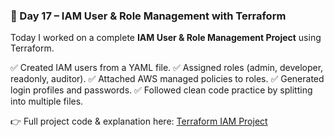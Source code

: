 ### 📌 Day 17 – IAM User & Role Management with Terraform

Today I worked on a complete **IAM User & Role Management Project** using Terraform.

✅ Created IAM users from a YAML file.
✅ Assigned roles (admin, developer, readonly, auditor).
✅ Attached AWS managed policies to roles.
✅ Generated login profiles and passwords.
✅ Followed clean code practice by splitting into multiple files.

👉 Full project code & explanation here: [Terraform IAM Project](https://github.com/abdulraheem381/terraform-iam-user-management)

